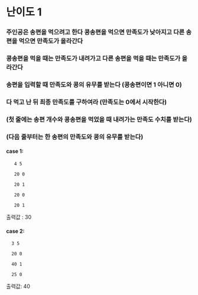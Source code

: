 # 난이도 1
### 주인공은 송편을 먹으려고 한다 콩송편을 먹으면 만족도가 낮아지고 다른 송편을 먹으면 만족도가 올라간다
### 콩송편을 먹을 때는 만족도가 내려가고 다른 송편을 먹을 때는 만족도가 올라간다
### 송편을 입력할 때 만족도와 콩의 유무를 받는다 (콩송편이면 1 아니면 0)
### 다 먹고 난 뒤 최종 만족도를 구하여라 (만족도는 0에서 시작한다)
### (첫 줄에는 송편 개수와 콩송편을 먹었을 때 내려가는 만족도 수치를 받는다)
### (다음 줄부터는 한 송편의 만족도와 콩의 유무를 받는다)
#### case 1: 

       4 5
       
       20 0
       
       20 1
       
       20 0
       
       20 1
출력값 : 30
#### case 2:

      3 5
      
      20 0
      
      40 1
      
      25 0
출력값: 40
            
